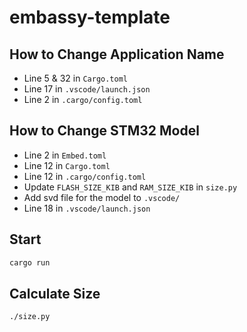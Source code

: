 # embassy-template

## How to Change Application Name

- Line 5 & 32 in `Cargo.toml`
- Line 17 in `.vscode/launch.json`
- Line 2 in `.cargo/config.toml`

## How to Change STM32 Model

- Line 2 in `Embed.toml`
- Line 12 in `Cargo.toml`
- Line 12 in `.cargo/config.toml`
- Update `FLASH_SIZE_KIB` and `RAM_SIZE_KIB` in `size.py`
- Add svd file for the model to `.vscode/`
- Line 18 in `.vscode/launch.json`

## Start

```bash
cargo run
```

## Calculate Size

```bash
./size.py
```

